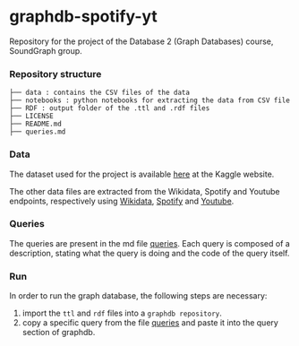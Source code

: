 # graphdb-spotify-yt
Repository for the project of the Database 2 (Graph Databases) course, SoundGraph group.
### Repository structure
```
├── data : contains the CSV files of the data
├── notebooks : python notebooks for extracting the data from CSV file
├── RDF : output folder of the .ttl and .rdf files
├── LICENSE
├── README.md
├── queries.md
```

### Data
The dataset used for the project is available [here](https://www.kaggle.com/datasets/salvatorerastelli/spotify-and-youtube) at the Kaggle website.

The other data files are extracted from the Wikidata, Spotify and Youtube endpoints, respectively using [Wikidata](notebooks/wikidata_api.ipynb),
[Spotify](notebooks/spotify.ipynb) and [Youtube](notebooks/youtube_api_channels.ipynb).

### Queries
The queries are present in the md file [queries](queries.md). Each query is composed of a description, stating what the query is doing and the code of the query itself.

### Run
In order to run the graph database, the following steps are necessary:

1. import the ```ttl``` and ```rdf``` files into a  ```graphdb repository```.
2. copy a specific query from the file [queries](queries.md) and paste it into the query section of graphdb.
